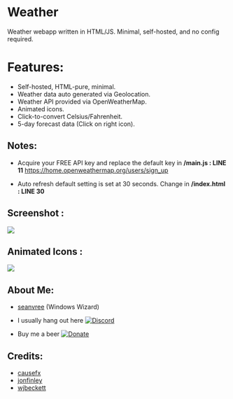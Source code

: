 # Weather
Weather webapp written in HTML/JS. Minimal, self-hosted, and no config required. 

# Features:

- Self-hosted, HTML-pure, minimal.
- Weather data auto generated via Geolocation.
- Weather API provided via OpenWeatherMap.
- Animated icons.
- Click-to-convert Celsius/Fahrenheit.
- 5-day forecast data (Click on right icon).

## Notes:

 - Acquire your FREE API key and replace the default key in **/main.js : LINE 11**
 https://home.openweathermap.org/users/sign_up
 
 - Auto refresh default setting is set at 30 seconds. Change in **/index.html : LINE 30**

## Screenshot :

<img src="https://i.imgur.com/7nrwwnx.png[/img]">

## Animated Icons :

<img src="https://i.imgur.com/Nf8H56C.png[/img]">


## About Me:
- [seanvree](https://github.com/seanvree) (Windows Wizard)

- I usually hang out here [![Discord](https://img.shields.io/discord/102860784329052160.svg)](https://discord.gg/j2XGCtH)
- Buy me a beer [![Donate](https://img.shields.io/badge/Donate-PayPal-green.svg)](https://paypal.me/seanvree)

## Credits: 

- [causefx](https://github.com/causefx)
- [jonfinley](https://github.com/jonfinley)
- [wjbeckett](https://github.com/wjbeckett)
